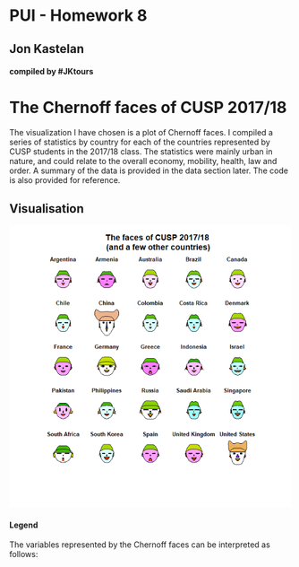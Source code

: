 


# PUI - Homework 8

## Jon Kastelan

#### compiled by #JKtours


# The Chernoff faces of CUSP 2017/18

The visualization I have chosen is a plot of Chernoff faces. I compiled a series of statistics by country for each of the countries represented by CUSP students in the 2017/18 class. The statistics were mainly urban in nature, and could relate to the overall economy, mobility, health, law and order. A summary of the data is provided in the data section later. The code is also provided for reference.


## Visualisation
![alt text](HW8_jlk635_Chernoff_faces_in_R.png "Chernoff faces of CUSP 2017/18 (and a few other countries)")

#### Legend
The variables represented by the Chernoff faces can be interpreted as follows:


